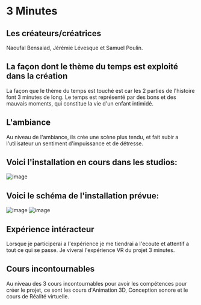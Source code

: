 # 3 Minutes

## Les créateurs/créatrices 
Naoufal Bensaiad,
Jérémie Lévesque et 
Samuel Poulin.

## La façon dont le thème du temps est exploité dans la création
La façon que le thème du temps est touché est car les 2 parties de l'histoire font 3 minutes de long.
Le temps est représenté par des bons et des mauvais moments, qui constitue la vie d'un enfant intimidé.

## L'ambiance
Au niveau de l'ambiance, ils crée une scène plus tendu, et fait subir a l'utilisateur un sentiment d'impuissance et de détresse.


## Voici l'installation en cours dans les studios:


![image](https://user-images.githubusercontent.com/89648302/157369194-8f9eddf3-3a10-4e7f-813c-095cd5806c41.png)


## Voici le schéma de l'installation prévue:

![image](https://user-images.githubusercontent.com/89648302/157369344-b3c00f15-855c-4e6f-ba96-a51d8ef92f73.png)
![image](https://user-images.githubusercontent.com/89648302/157369385-eaac0ec1-618e-400d-8b19-781f09c2f741.png)



## Expérience intéracteur
Lorsque je participerai a l'expérience je me tiendrai a l'ecoute et attentif a tout ce qui se passe. Je viverai l'expérience VR du projet 3 minutes.


## Cours incontournables
Au niveau des 3 cours incontournables pour avoir les compétences pour créer le projet, ce sont les cours d'Animation 3D, Conception sonore et le cours de Réalité virtuelle.
